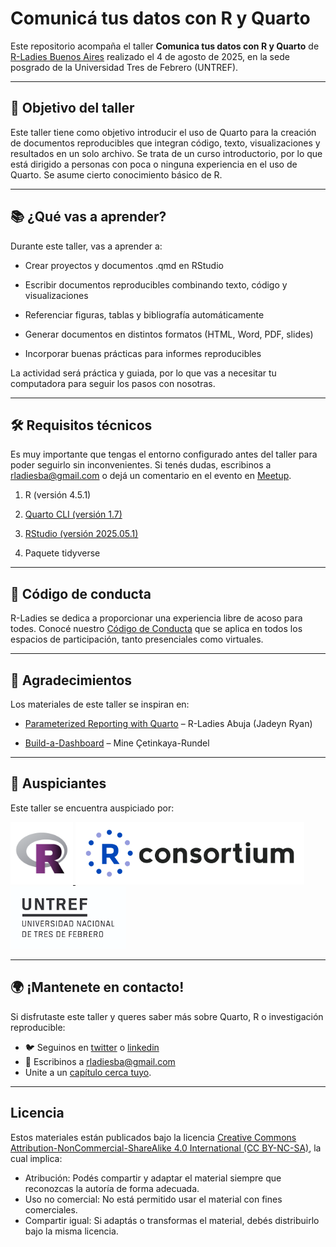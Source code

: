 # Comunicá tus datos con R y Quarto

Este repositorio acompaña el taller **Comunica tus datos con R y Quarto** de [R-Ladies Buenos Aires](https://rladiesba.netlify.app/) realizado el 4 de agosto de 2025, en la sede posgrado de la Universidad Tres de Febrero (UNTREF).

------------------------------------------------------------------------

## 🎯 Objetivo del taller

Este taller tiene como objetivo introducir el uso de Quarto para la creación de documentos reproducibles que integran código, texto, visualizaciones y resultados en un solo archivo. Se trata de un curso introductorio, por lo que está dirigido a personas con poca o ninguna experiencia en el uso de Quarto. Se asume cierto conocimiento básico de R.

------------------------------------------------------------------------

## 📚 ¿Qué vas a aprender?

Durante este taller, vas a aprender a:

-   Crear proyectos y documentos .qmd en RStudio

-   Escribir documentos reproducibles combinando texto, código y visualizaciones

-   Referenciar figuras, tablas y bibliografía automáticamente

-   Generar documentos en distintos formatos (HTML, Word, PDF, slides)

-   Incorporar buenas prácticas para informes reproducibles

La actividad será práctica y guiada, por lo que vas a necesitar tu computadora para seguir los pasos con nosotras.

------------------------------------------------------------------------

## 🛠 Requisitos técnicos

Es muy importante que tengas el entorno configurado antes del taller para poder seguirlo sin inconvenientes. Si tenés dudas, escribinos a [rladiesba\@gmail.com](mailto:rladiesba@gmail.com) o dejá un comentario en el evento en [Meetup](https://www.meetup.com/rladies-buenos-aires/events/310087336/).

1.  R (versión 4.5.1)

2.  [Quarto CLI (versión 1.7)](https://quarto.org/docs/download/)

3.  [RStudio (versión 2025.05.1)](https://posit.co/download/rstudio-desktop/)

4.  Paquete tidyverse

------------------------------------------------------------------------

## 🤝 Código de conducta

R-Ladies se dedica a proporcionar una experiencia libre de acoso para todes. Conocé nuestro [Código de Conducta](https://github.com/rladies/.github/blob/master/CODE_OF_CONDUCT.md#spanish) que se aplica en todos los espacios de participación, tanto presenciales como virtuales.

------------------------------------------------------------------------

## 🙌 Agradecimientos

Los materiales de este taller se inspiran en:

-   [Parameterized Reporting with Quarto](https://github.com/jadeynryan/parameterized-quarto-workshop) – R-Ladies Abuja (Jadeyn Ryan)

-   [Build-a-Dashboard](https://posit-conf-2024.github.io/quarto-dashboards/) – Mine Çetinkaya-Rundel

------------------------------------------------------------------------

## 💜 Auspiciantes

Este taller se encuentra auspiciado por:

<p>
  <a href="https://rladies.org/">
    <img src="img/rladies-logo.png" width="100">
  </a>

  <a href="https://r-consortium.org/">
    <img src="img/rconsortium.png" width="366">
  </a>

  <img src="img/untref.png" width="185">
</p>

------------------------------------------------------------------------

## 🌍 ¡Mantenete en contacto!

Si disfrutaste este taller y queres saber más sobre Quarto, R o investigación reproducible:

-   🐦 Seguinos en [twitter](https://x.com/RLadiesBA) o [linkedin](https://www.linkedin.com/company/105812527/)
-   💌 Escribinos a [rladiesba\@gmail.com](mailto:rladiesba@gmail.com)
-   Unite a un [capítulo cerca tuyo](https://rladies.org/).

------------------------------------------------------------------------

## Licencia

Estos materiales están publicados bajo la licencia [Creative Commons Attribution-NonCommercial-ShareAlike 4.0 International (CC BY-NC-SA)](https://creativecommons.org/licenses/by-nc-sa/4.0/), la cual implica:

-   Atribución: Podés compartir y adaptar el material siempre que reconozcas la autoría de forma adecuada.
-   Uso no comercial: No está permitido usar el material con fines comerciales.
-   Compartir igual: Si adaptás o transformas el material, debés distribuirlo bajo la misma licencia.
